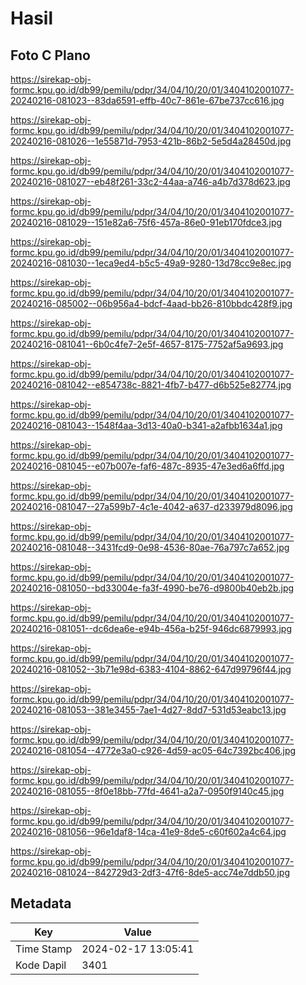 # Hasil

## Foto C Plano

https://sirekap-obj-formc.kpu.go.id/db99/pemilu/pdpr/34/04/10/20/01/3404102001077-20240216-081023--83da6591-effb-40c7-861e-67be737cc616.jpg

https://sirekap-obj-formc.kpu.go.id/db99/pemilu/pdpr/34/04/10/20/01/3404102001077-20240216-081026--1e55871d-7953-421b-86b2-5e5d4a28450d.jpg

https://sirekap-obj-formc.kpu.go.id/db99/pemilu/pdpr/34/04/10/20/01/3404102001077-20240216-081027--eb48f261-33c2-44aa-a746-a4b7d378d623.jpg

https://sirekap-obj-formc.kpu.go.id/db99/pemilu/pdpr/34/04/10/20/01/3404102001077-20240216-081029--151e82a6-75f6-457a-86e0-91eb170fdce3.jpg

https://sirekap-obj-formc.kpu.go.id/db99/pemilu/pdpr/34/04/10/20/01/3404102001077-20240216-081030--1eca9ed4-b5c5-49a9-9280-13d78cc9e8ec.jpg

https://sirekap-obj-formc.kpu.go.id/db99/pemilu/pdpr/34/04/10/20/01/3404102001077-20240216-085002--06b956a4-bdcf-4aad-bb26-810bbdc428f9.jpg

https://sirekap-obj-formc.kpu.go.id/db99/pemilu/pdpr/34/04/10/20/01/3404102001077-20240216-081041--6b0c4fe7-2e5f-4657-8175-7752af5a9693.jpg

https://sirekap-obj-formc.kpu.go.id/db99/pemilu/pdpr/34/04/10/20/01/3404102001077-20240216-081042--e854738c-8821-4fb7-b477-d6b525e82774.jpg

https://sirekap-obj-formc.kpu.go.id/db99/pemilu/pdpr/34/04/10/20/01/3404102001077-20240216-081043--1548f4aa-3d13-40a0-b341-a2afbb1634a1.jpg

https://sirekap-obj-formc.kpu.go.id/db99/pemilu/pdpr/34/04/10/20/01/3404102001077-20240216-081045--e07b007e-faf6-487c-8935-47e3ed6a6ffd.jpg

https://sirekap-obj-formc.kpu.go.id/db99/pemilu/pdpr/34/04/10/20/01/3404102001077-20240216-081047--27a599b7-4c1e-4042-a637-d233979d8096.jpg

https://sirekap-obj-formc.kpu.go.id/db99/pemilu/pdpr/34/04/10/20/01/3404102001077-20240216-081048--3431fcd9-0e98-4536-80ae-76a797c7a652.jpg

https://sirekap-obj-formc.kpu.go.id/db99/pemilu/pdpr/34/04/10/20/01/3404102001077-20240216-081050--bd33004e-fa3f-4990-be76-d9800b40eb2b.jpg

https://sirekap-obj-formc.kpu.go.id/db99/pemilu/pdpr/34/04/10/20/01/3404102001077-20240216-081051--dc6dea6e-e94b-456a-b25f-946dc6879993.jpg

https://sirekap-obj-formc.kpu.go.id/db99/pemilu/pdpr/34/04/10/20/01/3404102001077-20240216-081052--3b71e98d-6383-4104-8862-647d99796f44.jpg

https://sirekap-obj-formc.kpu.go.id/db99/pemilu/pdpr/34/04/10/20/01/3404102001077-20240216-081053--381e3455-7ae1-4d27-8dd7-531d53eabc13.jpg

https://sirekap-obj-formc.kpu.go.id/db99/pemilu/pdpr/34/04/10/20/01/3404102001077-20240216-081054--4772e3a0-c926-4d59-ac05-64c7392bc406.jpg

https://sirekap-obj-formc.kpu.go.id/db99/pemilu/pdpr/34/04/10/20/01/3404102001077-20240216-081055--8f0e18bb-77fd-4641-a2a7-0950f9140c45.jpg

https://sirekap-obj-formc.kpu.go.id/db99/pemilu/pdpr/34/04/10/20/01/3404102001077-20240216-081056--96e1daf8-14ca-41e9-8de5-c60f602a4c64.jpg

https://sirekap-obj-formc.kpu.go.id/db99/pemilu/pdpr/34/04/10/20/01/3404102001077-20240216-081024--842729d3-2df3-47f6-8de5-acc74e7ddb50.jpg


## Metadata

| Key        | Value               |
| ---------- | ------------------- |
| Time Stamp | 2024-02-17 13:05:41 |
| Kode Dapil | 3401                |



